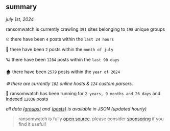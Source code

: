
## summary
_july 1st, 2024_

ransomwatch is currently crawling `391` sites belonging to `198` unique groups

⏲ there have been `4` posts within the `last 24 hours`

🦈 there have been `2` posts within the `month of july`

🪐 there have been `1284` posts within the `last 90 days`

🏚 there have been `2579` posts within the `year of 2024`

_⚙️ there are currently `102` online hosts & `124` custom parsers._

🦕 ransomwatch has been running for `2 years, 9 months and 26 days` and indexed `12036` posts

_all data  [(groups)](http://ransomwhat.telemetry.ltd/groups) and [(posts)](http://ransomwhat.telemetry.ltd/posts) is available in JSON (updated hourly)_

> ransomwatch is fully [open source](https://github.com/joshhighet/ransomwatch#ransomwatch--). please consider [sponsoring](https://github.com/sponsors/joshhighet) if you find it useful!
